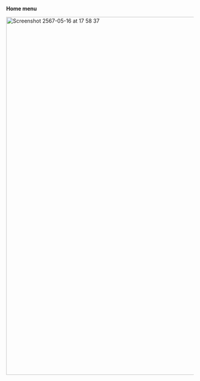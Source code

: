 **Home menu**

<img width="962" alt="Screenshot 2567-05-16 at 17 58 37" src="https://github.com/Taksarayut/Equation-Stack/assets/109949136/e4d98c56-b797-42b3-b8ba-55c6434d9555">
